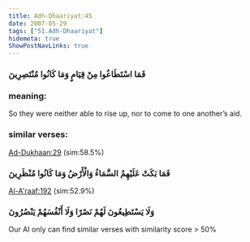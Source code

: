 ```yaml
---
title: Adh-Dhaariyat:45
date: 2007-05-29
tags: ["51.Adh-Dhaariyat"]
hidemeta: true 
ShowPostNavLinks: true 
---
```

### فَمَا اسْتَطَاعُوا مِنْ قِيَامٍ وَمَا كَانُوا مُنْتَصِرِينَ
### meaning: 
So they were neither able to rise up, nor to come to one another’s aid.
### similar verses: 

[Ad-Dukhaan:29](/44/29) (sim:58.5%)

### فَمَا بَكَتْ عَلَيْهِمُ السَّمَاءُ وَالْأَرْضُ وَمَا كَانُوا مُنْظَرِينَ

[Al-A'raaf:192](/7/192) (sim:52.9%)

### وَلَا يَسْتَطِيعُونَ لَهُمْ نَصْرًا وَلَا أَنْفُسَهُمْ يَنْصُرُونَ

Our AI only can find similar verses with similarity score > 50% 



